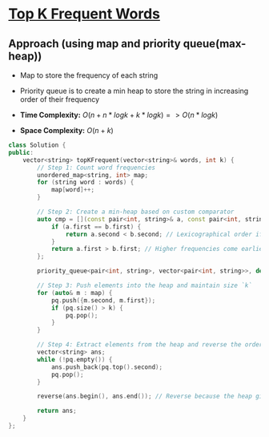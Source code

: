 # [Top K Frequent Words](https://leetcode.com/problems/top-k-frequent-words/description/)

## Approach (using map and priority queue(max-heap))
- Map to store the frequency of each string
- Priority queue is to create a min heap to store the string in increasing order of their frequency

- **Time Complexity:** $O(n + n*logk + k*logk) => O(n*logk)$
- **Space Complexity:** $O(n+k)$


```cpp
class Solution {
public:
    vector<string> topKFrequent(vector<string>& words, int k) {
        // Step 1: Count word frequencies
        unordered_map<string, int> map;
        for (string word : words) {
            map[word]++;
        }

        // Step 2: Create a min-heap based on custom comparator
        auto cmp = [](const pair<int, string>& a, const pair<int, string>& b) {
            if (a.first == b.first) {
                return a.second < b.second; // Lexicographical order if frequencies are equal
            }
            return a.first > b.first; // Higher frequencies come earlier
        };

        priority_queue<pair<int, string>, vector<pair<int, string>>, decltype(cmp)> pq(cmp);

        // Step 3: Push elements into the heap and maintain size `k`
        for (auto& m : map) {
            pq.push({m.second, m.first});
            if (pq.size() > k) {
                pq.pop();
            }
        }

        // Step 4: Extract elements from the heap and reverse the order
        vector<string> ans;
        while (!pq.empty()) {
            ans.push_back(pq.top().second);
            pq.pop();
        }

        reverse(ans.begin(), ans.end()); // Reverse because the heap gives smallest first

        return ans;
    }
};
```